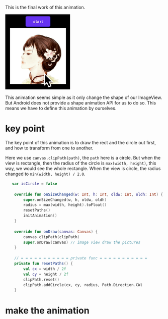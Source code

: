 This is the final work of this animation.

![](./_image/20230915001.gif)

This animation seems simple as it only change the shape of our ImageView. But Android does not provide a shape animation API for us to do so. This means we have to define this animation by ourselves.

# key point
The key point of this animation is to draw the rect and the circle out first, and how to transform from one to another. 

Here we use `canvas.clipPath(path)`, the `path` here is a circle. But when the view is rectangle, then the radius of the circle is `max(width, height)`, this way, we would see the whole rectangle.
When the view is circle, the radius changed to `min(width, height) / 2.0`. 

```kotlin
   var isCircle = false 

    override fun onSizeChanged(w: Int, h: Int, oldw: Int, oldh: Int) {
        super.onSizeChanged(w, h, oldw, oldh)
        radius = max(width, height).toFloat()
        resetPaths()
        initAnimation()
    }

    override fun onDraw(canvas: Canvas) {
        canvas.clipPath(clipPath)
        super.onDraw(canvas) // image view draw the pictures
    }

    // = = = = = = = = = = = private func = = = = = = = = = = =
    private fun resetPaths() {
        val cx = width / 2f
        val cy = height / 2f 
        clipPath.reset()
        clipPath.addCircle(cx, cy, radius, Path.Direction.CW)
    }

```

# make the animation